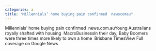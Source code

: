 ```yaml
---
categories: a
title: "Millennials’ home buying pain confirmed  newscomau"
---
```

Millennials’ home buying pain confirmed&nbsp;&nbsp;news.com.auYoung Australians royally shafted with housing&nbsp;&nbsp;MacroBusinessIn their day, Baby Boomers were three times more likely to own a home&nbsp;&nbsp;Brisbane TimesView Full coverage on Google News